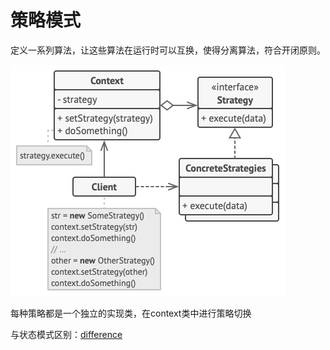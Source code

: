 # 策略模式

定义一系列算法，让这些算法在运行时可以互换，使得分离算法，符合开闭原则。

![strategy](../../.img/strategy.png?raw=true)

每种策略都是一个独立的实现类，在context类中进行策略切换

与状态模式区别：[difference](https://github.com/sweetpear0108/design-pattern/tree/master/behavioral%20pattern/state/README.md)

